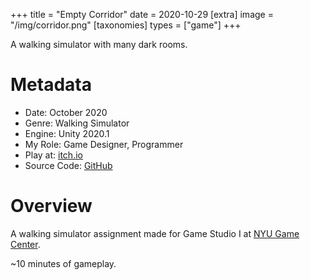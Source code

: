 +++
title = "Empty Corridor"
date = 2020-10-29
[extra]
image = "/img/corridor.png"
[taxonomies]
types = ["game"]
+++

A walking simulator with many dark rooms.

<!-- more -->

# Metadata
- Date: October 2020
- Genre: Walking Simulator
- Engine: Unity 2020.1
- My Role: Game Designer, Programmer
- Play at: [itch.io](https://igaryhe.itch.io/empty-corridor)
- Source Code: [GitHub](https://github.com/igaryhe/maze)

# Overview
A walking simulator assignment made for Game Studio I at [NYU Game Center](https://gamecenter.nyu.edu/).

~10 minutes of gameplay.